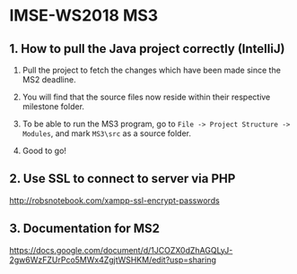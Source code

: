 # IMSE-WS2018 MS3
## 1. How to pull the Java project correctly (IntelliJ)
1. Pull the project to fetch the changes which have been made since the MS2 deadline.
2. You will find that the source files now reside within their respective milestone folder.
3. To be able to run the MS3 program, go to `File -> Project Structure -> Modules`, and mark `MS3\src` as a source folder.

4. Good to go!

## 2. Use SSL to connect to server via PHP
http://robsnotebook.com/xampp-ssl-encrypt-passwords

## 3. Documentation for MS2
https://docs.google.com/document/d/1JCOZX0dZhAGQLyJ-2gw6WzFZUrPco5MWx4ZgjtWSHKM/edit?usp=sharing
